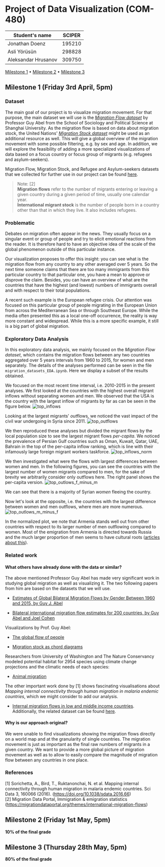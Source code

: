 # Project of Data Visualization (COM-480)

| Student's name | SCIPER |
| -------------- | ------ |
| Jonathan Doenz | 195210 |
| Asli Yörüsün   | 298828 |
| Aleksandar Hrusanov | 309750 |

[Milestone 1](#milestone-1-friday-3rd-april-5pm) • [Milestone 2](#milestone-2-friday-1st-may-5pm) • [Milestone 3](#milestone-3-thursday-28th-may-5pm)

## Milestone 1 (Friday 3rd April, 5pm)

### Dataset
The main goal of our project is to visualize migration movement. For that purpose, the main dataset we will use is the  [*Migration Flow dataset*](https://guyabel.com/publication/global-migration-estimates-by-gender/)  by Professor Guy Abel from the School of Sociology and Political Science at Shanghai University. As the migration flow is based on data about migration stock, the United Nations' [*Migration Stock dataset*](https://www.un.org/en/development/desa/population/migration/data/index.asp) might be used as an additional resource as well. This will give a global overview of the migration movement with some possible filtering, e.g. by sex and age. In addition, we will explore the feasibility of adding a more specialized visualizations of data based on a focus country or focus group of migrants (e.g. refugees and asylum-seekers).

Migration Flow, Migration Stock, and Refugee and Asylum-seekers datasets that we collected for further use in our project can be found [here](https://drive.google.com/drive/folders/1ee1mqCtkSrYlPuUuwxpouCaNwl1V3x9f?usp=sharing).

> Note: [2] <br/>
**Migration flows** refer to the number of migrants entering or leaving a given country during a given period of time, usually one calendar year. <br/>
**International migrant stock** is the number of people born in a country other than that in which they live. It also includes refugees.

### Problematic

Debates on migration often appear in the news. They usually focus on a singular event or group of people and try to elicit emotional reactions from the reader. It is therefore hard to have an objective idea of the scale of the global phenomenon outside of this particular instance. 

Our visualization proposes to offer this insight: you can see what is the migration flow from any country to any other averaged over 5 years. So the next time someone claims that there are too many immigrants from this particular country to that particular one, you have a mean to approve or disprove the claim. Besides, you can have an overview of what are the countries that have the highest (and lowest) numbers of immigrants overall and with respect to their total populations.

A recent such example is the European refugee crisis. Our attention was focused on this particular group of people migrating in the European Union from across the Mediterranean Sea or through Southeast Europe. While the media often presented this as a local one-off occurrence, the reality is way more constant and widespread. While this is a more specific example, it still is a big part of global migration.

### Exploratory Data Analysis

In this exploratory data analysis, we mainly focused on the *Migration
Flow dataset*, which contains the migration flows between any two countries 
aggregated over 5 years intervals from 1960 to 2015, for women and men separately.
The details of the analyses performed can be seen in the file `migration_datasets_EDA.ipynb`.
Here we display a subset of the results obtained.

We focused on the most recent time interval, i.e. 2010-2015 in the present analyses.
We first looked at the countries with the highest overall migrant inflows
without separating women and men.
We observed that the USA is the country with the largest inflow of migrants by far
as can be seen in the figure below.
![top_inflows](../assets/figures/2010_b_inflow_15_largest_sum.png "Top 15 countries in number of inflow migrants")

Looking at the largest migrants' *out*flows, we noticed the vast impact of 
the civil war undergoing in Syria since 2011.
![top_outflows](../assets/figures/2010_b_outflow_15_largest_sum.png "Top 15 countries in number of outflow migrants")

We then reproduced these analyses but divided the migrant flows by the local population size
to see the largest migrant flows _per-capita_.
We noticed the prevalence of Persian Gulf countries such as Oman, Kuwait, Qatar, UAE, Bahrain 
in the top of the per-capita inflow ranking, 
which is line with their infamously large foreign migrant workers taskforce.
![top_inflows_norm](../assets/figures/2010_b_inflow_15_largest_sum_norm.png "Top 15 countries in number of inflow migrants normalized")

We then investigated what were the flows with largest differences between women and men.
In the following figures, you can see the countries with the largest number of 
women migrants compared to men, for the sake of brevity we arbitrarily consider only outflows here.
The right panel shows the per-capita version.
![top_outlows_f_minus_m](../assets/figures/2010_f_minus_m_outflow_15_largest_sum.png "Top 15 countries with more women than men outflowing")

We can see that there is a majority of Syrian _women_ fleeing the country.

Now let's look at the opposite, i.e. the countries with the largest difference between women and men outflows, 
where men are more numerous.
![top_outlows_m_minus_f](../assets/figures/2010_m_minus_f_outflow_15_largest_sum.png "Top 15 countries with more men than women outflowing")

In the normalized plot, we note that Armenia stands well out from other countries with respect to its larger number of men outflowing compared to women.
Most of the emigration from Armenia is directed towards Russia and the much larger proportion of men seems to have cultural roots ([articles about this](https://www.univie.ac.at/alumni.ksa/wp-content/uploads/ASSA-SN-2017-01_Migration-and-its-impact-on-Armenia.pdf)).


### Related work

#### What others have already done with the data or similar?
The above mentioned Professor Guy Abel has made very significant work in
studying global migration as well as visualizing it. The two following papers from him are based on the datasets that we will
use.

-   [Estimates of Global Bilateral Migration Flows by Gender Between 1960 and 2015, by Guy J. Abel](https://www.oeaw.ac.at/fileadmin/subsites/Institute/VID/PDF/Publications/Working_Papers/WP2016_02.pdf)

- [Bilateral international migration flow estimates for 200 countries, by Guy Abel and Joel Cohen](https://www.nature.com/articles/s41597-019-0089-3)

Visualizations by Prof. Guy Abel:

-   [The global flow of people](http://download.gsb.bund.de/BIB/global_flow/)

-   [Migration stock as chord diagrams](https://guyabel.com/post/migrant-stock-chord-digrams/)

Researchers from University of Washington and The Nature Conservancy modeled potential habitat for 2954 species using climate change projections and the climatic needs of each species:

- [Animal migration ](http://maps.tnc.org/migrations-in-motion/#4/19.00/-78.00)

The other important work done by [1] shows fascinating visualisations about _Mapping internal connectivity through human migration in malaria endemic countries_, which we might consider to add our analysis.

-   [Internal migration flows in low and middle income countries](https://www.nature.com/articles/sdata201666). Additionally, the related dataset can be found [here](https://www.worldpop.org/project/categories?id=11).

#### Why is our approach original?
We were unable to find visualizations showing the migration flows directly on a world map and at the granularity of single countries.
The migration movement is just as important as the final raw numbers of migrants in a given country. We want to provide a more global picture of migration movement as well as to allow to easily compare the magnitude of migration flow between any countries in one place.


### References

[1] Sorichetta, A., Bird, T., Ruktanonchai, N. et al. Mapping internal connectivity through human migration in malaria endemic countries. Sci Data 3, 160066 (2016). (https://doi.org/10.1038/sdata.2016.66) <br/>
[2] Migration Data Portal, Immigration & emigration statistics (https://migrationdataportal.org/themes/international-migration-flows)

## Milestone 2 (Friday 1st May, 5pm)

**10% of the final grade**


## Milestone 3 (Thursday 28th May, 5pm)

**80% of the final grade**
